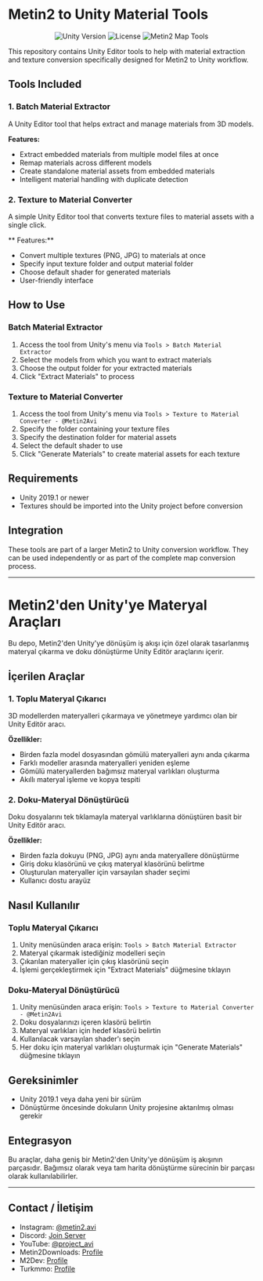 # Metin2 to Unity Material Tools

<p align="center">
  <img src="https://img.shields.io/badge/Unity-2020.3%2B-blue" alt="Unity Version">
  <img src="https://img.shields.io/badge/License-MIT-green" alt="License">
  <img src="https://img.shields.io/badge/Metin2-Map%20Tools-orange" alt="Metin2 Map Tools">
</p>

This repository contains Unity Editor tools to help with material extraction and texture conversion specifically designed for Metin2 to Unity workflow.

## Tools Included

### 1. Batch Material Extractor
A Unity Editor tool that helps extract and manage materials from 3D models.

**Features:**
- Extract embedded materials from multiple model files at once
- Remap materials across different models
- Create standalone material assets from embedded materials
- Intelligent material handling with duplicate detection

### 2. Texture to Material Converter
A simple Unity Editor tool that converts texture files to material assets with a single click.

** Features:**
- Convert multiple textures (PNG, JPG) to materials at once
- Specify input texture folder and output material folder
- Choose default shader for generated materials
- User-friendly interface

## How to Use

### Batch Material Extractor
1. Access the tool from Unity's menu via `Tools > Batch Material Extractor`
2. Select the models from which you want to extract materials
3. Choose the output folder for your extracted materials
4. Click "Extract Materials" to process

### Texture to Material Converter
1. Access the tool from Unity's menu via `Tools > Texture to Material Converter - @Metin2Avi`
2. Specify the folder containing your texture files
3. Specify the destination folder for material assets
4. Select the default shader to use
5. Click "Generate Materials" to create material assets for each texture

## Requirements
- Unity 2019.1 or newer
- Textures should be imported into the Unity project before conversion

## Integration
These tools are part of a larger Metin2 to Unity conversion workflow. They can be used independently or as part of the complete map conversion process.

---

# Metin2'den Unity'ye Materyal Araçları

Bu depo, Metin2'den Unity'ye dönüşüm iş akışı için özel olarak tasarlanmış materyal çıkarma ve doku dönüştürme Unity Editör araçlarını içerir.

## İçerilen Araçlar

### 1. Toplu Materyal Çıkarıcı
3D modellerden materyalleri çıkarmaya ve yönetmeye yardımcı olan bir Unity Editör aracı.

**Özellikler:**
- Birden fazla model dosyasından gömülü materyalleri aynı anda çıkarma
- Farklı modeller arasında materyalleri yeniden eşleme
- Gömülü materyallerden bağımsız materyal varlıkları oluşturma
- Akıllı materyal işleme ve kopya tespiti

### 2. Doku-Materyal Dönüştürücü
Doku dosyalarını tek tıklamayla materyal varlıklarına dönüştüren basit bir Unity Editör aracı.

**Özellikler:**
- Birden fazla dokuyu (PNG, JPG) aynı anda materyallere dönüştürme
- Giriş doku klasörünü ve çıkış materyal klasörünü belirtme
- Oluşturulan materyaller için varsayılan shader seçimi
- Kullanıcı dostu arayüz

## Nasıl Kullanılır

### Toplu Materyal Çıkarıcı
1. Unity menüsünden araca erişin: `Tools > Batch Material Extractor`
2. Materyal çıkarmak istediğiniz modelleri seçin
3. Çıkarılan materyaller için çıkış klasörünü seçin
4. İşlemi gerçekleştirmek için "Extract Materials" düğmesine tıklayın

### Doku-Materyal Dönüştürücü
1. Unity menüsünden araca erişin: `Tools > Texture to Material Converter - @Metin2Avi`
2. Doku dosyalarınızı içeren klasörü belirtin
3. Materyal varlıkları için hedef klasörü belirtin
4. Kullanılacak varsayılan shader'ı seçin
5. Her doku için materyal varlıkları oluşturmak için "Generate Materials" düğmesine tıklayın

## Gereksinimler
- Unity 2019.1 veya daha yeni bir sürüm
- Dönüştürme öncesinde dokuların Unity projesine aktarılmış olması gerekir

## Entegrasyon
Bu araçlar, daha geniş bir Metin2'den Unity'ye dönüşüm iş akışının parçasıdır. Bağımsız olarak veya tam harita dönüştürme sürecinin bir parçası olarak kullanılabilirler.

---

## Contact / İletişim
- Instagram: [@metin2.avi](https://www.instagram.com/metin2.avi/)
- Discord: [Join Server](https://discord.gg/WZMzMgPp38)
- YouTube: [@project_avi](https://www.youtube.com/@project_avi)
- Metin2Downloads: [Profile](https://www.metin2downloads.to/cms/user/30621-metin2avi/)
- M2Dev: [Profile](https://metin2.dev/profile/53064-metin2avi/)
- Turkmmo: [Profile](https://forum.turkmmo.com/uye/165187-trmove/)
